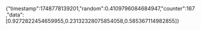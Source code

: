 {"timestamp":1748778139201,"random":0.4109796084684947,"counter":167,"data":[0.9272822454659955,0.23132328075854058,0.585367114982855]}
